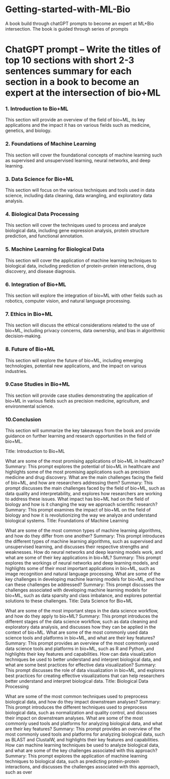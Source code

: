# Getting-started-with-ML-Bio

A book build through chatGPT prompts to become an expert at ML+Bio intersection. The book is guided through series of prompts



# ChatGPT prompt – Write the titles of top 10 sections with short 2-3 sentences summary for each section in a book to become an expert at the intersection of bio+ML

### 1. Introduction to Bio+ML 
  This section will provide an overview of the field of bio+ML, its key applications and the impact it has on various fields such as medicine, genetics, and biology.

### 2. Foundations of Machine Learning
  This section will cover the foundational concepts of machine learning such as supervised and unsupervised learning, neural networks, and deep learning.

### 3. Data Science for Bio+ML
  This section will focus on the various techniques and tools used in data science, including data cleaning, data wrangling, and exploratory data analysis.

### 4. Biological Data Processing
  This section will cover the techniques used to process and analyze biological data, including gene expression analysis, protein structure prediction, and functional annotation.

### 5. Machine Learning for Biological Data
  This section will cover the application of machine learning techniques to biological data, including prediction of protein-protein interactions, drug discovery, and disease diagnosis.

### 6. Integration of Bio+ML
  This section will explore the integration of bio+ML with other fields such as robotics, computer vision, and natural language processing.

### 7. Ethics in Bio+ML
  This section will discuss the ethical considerations related to the use of bio+ML, including privacy concerns, data ownership, and bias in algorithmic decision-making.

### 8. Future of Bio+ML
  This section will explore the future of bio+ML, including emerging technologies, potential new applications, and the impact on various industries.

### 9.Case Studies in Bio+ML
  This section will provide case studies demonstrating the application of bio+ML in various fields such as precision medicine, agriculture, and environmental science.

### 10.Conclusion
  This section will summarize the key takeaways from the book and provide guidance on further learning and research opportunities in the field of bio+ML.



Title: Introduction to Bio+ML

What are some of the most promising applications of bio+ML in healthcare?
Summary: This prompt explores the potential of bio+ML in healthcare and highlights some of the most promising applications such as precision medicine and drug discovery.
What are the main challenges facing the field of bio+ML, and how are researchers addressing them?
Summary: This prompt discusses the main challenges faced by the field of bio+ML, such as data quality and interpretability, and explores how researchers are working to address these issues.
What impact has bio+ML had on the field of biology and how is it changing the way we approach scientific research?
Summary: This prompt examines the impact of bio+ML on the field of biology and how it is revolutionizing the way we analyze and understand biological systems.
Title: Foundations of Machine Learning

What are some of the most common types of machine learning algorithms, and how do they differ from one another?
Summary: This prompt introduces the different types of machine learning algorithms, such as supervised and unsupervised learning, and discusses their respective strengths and weaknesses.
How do neural networks and deep learning models work, and what are some of their key applications in bio+ML?
Summary: This prompt explores the workings of neural networks and deep learning models, and highlights some of their most important applications in bio+ML, such as image recognition and natural language processing.
What are some of the key challenges in developing machine learning models for bio+ML, and how can these challenges be addressed?
Summary: This prompt discusses the challenges associated with developing machine learning models for bio+ML, such as data sparsity and class imbalance, and explores potential solutions to these challenges.
Title: Data Science for Bio+ML

What are some of the most important steps in the data science workflow, and how do they apply to bio+ML?
Summary: This prompt introduces the different stages of the data science workflow, such as data cleaning and exploratory data analysis, and discusses how they can be applied in the context of bio+ML.
What are some of the most commonly used data science tools and platforms in bio+ML, and what are their key features?
Summary: This prompt provides an overview of the most commonly used data science tools and platforms in bio+ML, such as R and Python, and highlights their key features and capabilities.
How can data visualization techniques be used to better understand and interpret biological data, and what are some best practices for effective data visualization?
Summary: This prompt discusses the role of data visualization in bio+ML, and explores best practices for creating effective visualizations that can help researchers better understand and interpret biological data.
Title: Biological Data Processing

What are some of the most common techniques used to preprocess biological data, and how do they impact downstream analyses?
Summary: This prompt introduces the different techniques used to preprocess biological data, such as normalization and quality control, and discusses their impact on downstream analyses.
What are some of the most commonly used tools and platforms for analyzing biological data, and what are their key features?
Summary: This prompt provides an overview of the most commonly used tools and platforms for analyzing biological data, such as BLAST and ClustalW, and highlights their key features and capabilities.
How can machine learning techniques be used to analyze biological data, and what are some of the key challenges associated with this approach?
Summary: This prompt explores the application of machine learning techniques to biological data, such as predicting protein-protein interactions, and discusses the challenges associated with this approach, such as over
